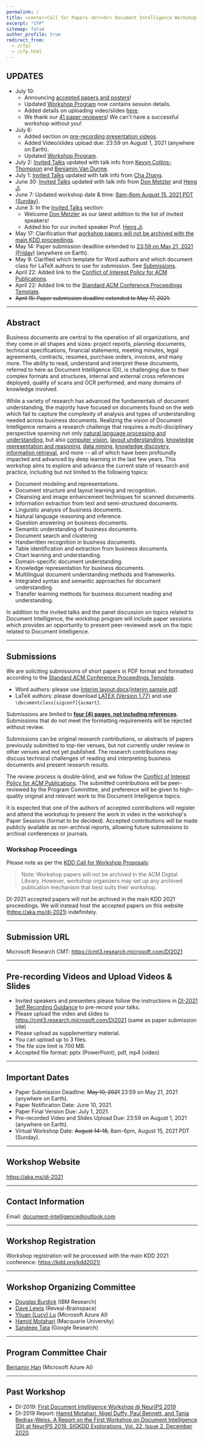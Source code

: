 ```yaml
---
permalink: /
title: <center>Call for Papers <br><br> Document Intelligence Workshop <br><br> @ KDD 2021</center>
excerpt: "CFP"
sitemap: false
author_profile: true
redirect_from: 
  - /cfp/
  - /cfp.html
---
```


## UPDATES

- July 10:
  - Announcing [accepted papers and posters](https://document-intelligence.github.io/DI-2021/papers/)!
  - Updated [Workshop Program](https://document-intelligence.github.io/DI-2021/program/) now contains session details.
  - Added details on uploading video/slides [here](#pre-recording).
  - We thank our [41 paper reviewers](https://document-intelligence.github.io/DI-2021/organization/#reviewers)! We can't have a successful workshop without you!
- July 6:
  - Added section on [pre-recording presentation videos](#pre-recording).
  - Added Video/slides upload due: 23:59 on August 1, 2021 (anywhere on Earth).
  - Updated [Workshop Program](https://document-intelligence.github.io/DI-2021/program/).
- July 2: [Invited Talks](https://document-intelligence.github.io/DI-2021/talks/) updated with talk info from [Kevyn Collins-Thompson](http://www-personal.umich.edu/~kevynct/) and [Benjamin Van Durme](https://www.cs.jhu.edu/~vandurme/).
- July 1: [Invited Talks](https://document-intelligence.github.io/DI-2021/talks/) updated with talk info from [Cha Zhang](https://www.microsoft.com/en-us/research/people/chazhang/).
- June 30: [Invited Talks](https://document-intelligence.github.io/DI-2021/talks/) updated with talk info from [Don Metzler](https://research.google/people/DonaldMetzler/) and [Heng Ji](https://cs.illinois.edu/about/people/faculty/hengji).
- June 7: Updated workshop date & time: <ins>8am-6pm August 15, 2021 PDT (Sunday)</ins>.
- June 3: In the [Invited Talks](https://document-intelligence.github.io/DI-2021/talks/) section:
  - Welcome [Don Metzler](https://research.google/people/DonaldMetzler/) as our latest addition to the list of invited speakers!
  - Added bio for our invited speaker Prof. [Heng Ji](https://cs.illinois.edu/about/people/faculty/hengji).
- May 17: Clarification that [workshop papers will not be archived with the main KDD proceedings](#workshop_proceedings).
- May 14: Paper submission deadline extended to <ins>23:59 on May 21, 2021 (Friday)</ins> (anywhere on Earth).
- May 9: Clarified which template for Word authors and which document class for LaTeX authors to use for submission. See [Submissions](#submissions).
- April 22: Added link to the [Conflict of Interest Policy for ACM Publications](https://www.acm.org/publications/policies/conflict-of-interest).
- April 22: Added link to the [Standard ACM Conference Proceedings Template](https://www.acm.org/publications/proceedings-template).
- ~~April 15: Paper submission deadline extended to May 17, 2021.~~

------

## Abstract 

Business documents are central to the operation of all organizations, and they
come in all shapes and sizes: project reports, planning documents, technical
specifications, financial statements, meeting minutes, legal agreements,
contracts, resumes, purchase orders, invoices, and many more. The ability to
read, understand and interpret these documents, referred to here as Document
Intelligence (DI), is challenging due to their complex formats and structures,
internal and external cross references deployed, quality of scans and OCR
performed, and many domains of knowledge involved.  

While a variety of research has advanced the fundamentals of document
understanding, the majority have focused on documents found on the web which
fail to capture the complexity of analysis and types of understanding needed
across business documents. Realizing the vision of Document Intelligence
remains a research challenge that requires a multi-disciplinary perspective
spanning not only <ins>natural language processing and understanding</ins>, but also
<ins>computer vision</ins>, <ins>layout understanding</ins>, 
<ins>knowledge representation and reasoning</ins>, <ins>data mining</ins>, <ins>knowledge
discovery</ins>, <ins>information retrieval</ins>, and more -- all of which have been profoundly
impacted and advanced by deep learning in the last few years. This workshop
aims to explore and advance the current state of research and practice,
including but not limited to the following topics: 

- Document modeling and representations. 
- Document structure and layout learning and recognition. 
- Cleansing and image enhancement techniques for scanned documents. 
- Information extraction from text and semi-structured documents. 
- Linguistic analysis of business documents. 
- Natural language reasoning and inference. 
- Question answering on business documents. 
- Semantic understanding of business documents. 
- Document search and clustering 
- Handwritten recognition in business documents. 
- Table identification and extraction from business documents. 
- Chart learning and understanding. 
- Domain-specific document understanding. 
- Knowledge representation for business documents. 
- Multilingual document understanding methods and frameworks. 
- Integrated syntax and semantic approaches for document understanding. 
- Transfer learning methods for business document reading and understanding. 

In addition to the invited talks and the panel discussion on topics related to
Document Intelligence, the workshop program will include paper sessions which
provides an opportunity to present peer-reviewed work on the topic related to
Document Intelligence. 

------

<div id="submissions"></div>

## Submissions

We are soliciting submissions of short papers in PDF format and formatted according to the [Standard ACM Conference Proceedings Template](https://www.acm.org/publications/proceedings-template).

 - Word authors: please use [Interim layout.docx](https://www.acm.org/binaries/content/assets/publications/word_style/interim-template-style/interim-layout.docx)/[interim sample pdf](https://www.acm.org/binaries/content/assets/publications/word_style/interim-template-style/interim-layout.pdf).
 - LaTeX authors: please download [LATEX (Version 1.77)](https://www.acm.org/binaries/content/assets/publications/consolidated-tex-template/acmart-primary.zip) and use `\documentclass[sigconf]{acmart}`.

Submissions are limited to **<ins>four (4) pages, not including references</ins>**. Submissions that do not meet the formatting requirements will be rejected without review.

Submissions can be original research contributions, or abstracts of papers previously submitted to top-tier venues, but not currently under review in other venues and not yet published. The research contributions may discuss technical challenges of reading and interpreting business documents and present research results. 

The review process is double-blind, and we follow the [Conflict of Interest Policy for ACM Publications](https://www.acm.org/publications/policies/conflict-of-interest). The submitted contributions will be peer-reviewed by the Program Committee, and preference will be given to high-quality original and relevant work to the Document Intelligence topics.

It is expected that one of the authors of accepted contributions will register and attend the workshop to present the work in video in the workshop's Paper Sessions (format to be decided). Accepted contributions will be made publicly available as non-archival reports, allowing future submissions to archival conferences or journals. 

<div id="workshop_proceedings"></div>

### Workshop Proceedings

Please note as per the [KDD Call for Workshop Proposals](https://www.kdd.org/kdd2021/calls/view/kdd-2021-call-for-workshop-proposals): 

>Note: Workshop papers will not be archived in the ACM Digital Library. However, workshop organizers may set up any archived publication mechanism that best suits their workshop.

DI-2021 accepted papers will _not_ be archived in the main KDD 2021 proceedings. We will instead host the accepted papers on this website (<https://aka.ms/di-2021>) indefinitely.

------

## Submission URL 

Microsoft Research CMT: <https://cmt3.research.microsoft.com/DI2021>

------

<div id="pre-recording"></div>

## Pre-recording Videos and Upload Videos & Slides

- Invited speakers and presenters please follow the instructions in [DI-2021 Self Recording Guidance](</DI-2021/files/DI-2021 Self Recording Guidance.pdf>) to pre-record your talks.
- Please upload the video and slides to <https://cmt3.research.microsoft.com/DI2021> (same as paper submission site)
- Please upload as supplementary material.
- You can upload up to 3 files.
- The file size limit is 700 MB.
- Accepted file format: pptx (PowerPoint), pdf, mp4 (video)

------

## Important Dates

- Paper Submission Deadline: ~~May 10, 2021~~ 23:59 on May 21, 2021 (anywhere on Earth).
- Paper Notification Date: June 10, 2021. 
- Paper Final Version Due: July 1, 2021.
- Pre-recorded Video and Slides Upload Due: 23:59 on August 1, 2021 (anywhere on Earth).
- Virtual Workshop Date: ~~August 14-18,~~ 8am-6pm, August 15, 2021 PDT (Sunday).

------

## Workshop Website 

<https://aka.ms/di-2021>

------

## Contact Information

Email: <document-intelligence@outlook.com>

------

## Workshop Registration

Workshop registration will be processed with the main KDD 2021 conference: <https://kdd.org/kdd2021/>

------

## Workshop Organizing Committee 

- [Douglas Burdick](https://researcher.watson.ibm.com/researcher/view.php?person=us-drburdic) (IBM Research) 
- [Dave Lewis](https://www.linkedin.com/in/daviddlewis/) (Reveal-Brainspace) 
- [Yijuan (Lucy) Lu](https://www.linkedin.com/in/yijuan-lu-590b426/) (Microsoft Azure AI) 
- [Hamid Motahari](https://www.linkedin.com/in/hamidmotahari/) (Macquarie University) 
- [Sandeep Tata](https://research.google/people/SandeepTata/) (Google Research) 

------

## Program Committee Chair 

[Benjamin Han](https://www.linkedin.com/in/benjaminhan/) (Microsoft Azure AI)

------

## Past Workshop

- DI-2019: [First Document Intelligence Workshop @ NeurIPS 2019](https://sites.google.com/view/di2019/)
- DI-2019 Report: [Hamid Motahari, Nigel Duffy, Paul Bennett, and Tania Bedrax-Weiss. A Report on the First Workshop on Document Intelligence (DI) at NeurIPS 2019. SIGKDD Explorations, Vol. 22, Issue 2. December 2020](https://www.microsoft.com/en-us/research/publication/a-report-on-the-first-workshop-on-document-intelligence-di-at-neurips-2019/).
 


